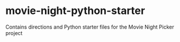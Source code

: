 # movie-night-python-starter
Contains directions and Python starter files for the Movie Night Picker project
